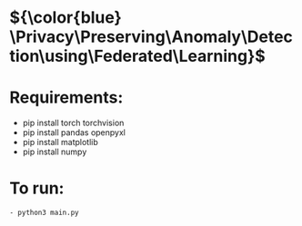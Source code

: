 # ${\color{blue} \Privacy\Preserving\Anomaly\Detection\using\Federated\Learning}$

# Requirements: 
- pip install torch torchvision
- pip install pandas openpyxl
- pip install matplotlib
- pip install numpy


# To run:
	- python3 main.py
